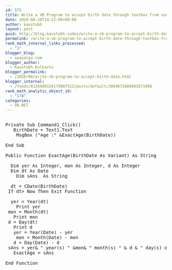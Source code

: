 ```yaml
---
id: 575
title: Write a VB Program to accept birth date through textbox from user and calculate age. (Use Message box to display result)
date: 2020-08-28T14:22:00+00:00
author: kaustubh
layout: post
guid: http://blog.kaustubh.codes/write-a-vb-program-to-accept-birth-date-through-textbox-from-user-and-calculate-age-use-message-box-to-display-result/
permalink: /write-a-vb-program-to-accept-birth-date-through-textbox-from-user-and-calculate-age-use-message-box-to-display-result/
rank_math_internal_links_processed:
  - "1"
blogger_blog:
  - swayalgo.com
blogger_author:
  - Kaustubh Kulkarni
blogger_permalink:
  - /2020/08/write-vb-program-to-accept-birth-date.html
blogger_internal:
  - /feeds/8126989156179907512/posts/default/3064672889683871088
rank_math_analytic_object_id:
  - "178"
categories:
  - VB.NET
---
```

<pre><br />Private Sub Command1_Click()<br />	BirthDate = Text1.Text<br />	MsgBox ("Age :" &ExactAge(BirthDate))<br />	<br />End Sub<br /><br />Public Function ExactAge(BirthDate As Variant) As String<br />	<br />	Dim yer As Integer, mon As Integer, d As Integer<br />	Dim dt As Date<br />	Dim sAns  As String<br />	<br />	dt = CDate(BirthDate)<br />	If dt> Now Then Exit Function<br />	<br />	yer = Year(dt)<br />	Print yer<br />	mon = Month(dt)<br />	Print mon<br />	d = Day(dt)<br />	Print d<br />	yer = Year(Date) - yer<br />	mon = Month(Date) - mon<br />	d = Day(Date) - d<br />	sAns = yer& " year(s) " &mon& " month(s) " & d & " day(s) old."<br />	ExactAge = sAns<br />	<br />End Function<br /><br /><br /></pre>